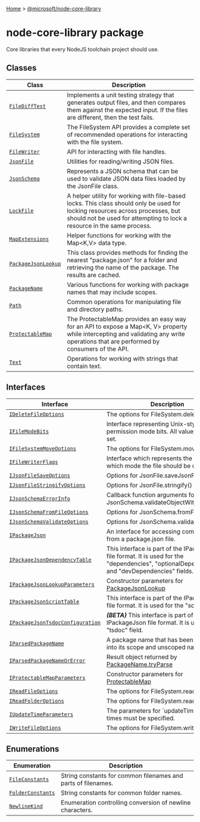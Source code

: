 [Home](./index) &gt; [@microsoft/node-core-library](./node-core-library.md)

# node-core-library package

Core libraries that every NodeJS toolchain project should use.

## Classes

|  Class | Description |
|  --- | --- |
|  [`FileDiffTest`](./node-core-library.filedifftest.md) | Implements a unit testing strategy that generates output files, and then compares them against the expected input. If the files are different, then the test fails. |
|  [`FileSystem`](./node-core-library.filesystem.md) | The FileSystem API provides a complete set of recommended operations for interacting with the file system. |
|  [`FileWriter`](./node-core-library.filewriter.md) | API for interacting with file handles. |
|  [`JsonFile`](./node-core-library.jsonfile.md) | Utilities for reading/writing JSON files. |
|  [`JsonSchema`](./node-core-library.jsonschema.md) | Represents a JSON schema that can be used to validate JSON data files loaded by the JsonFile class. |
|  [`LockFile`](./node-core-library.lockfile.md) | A helper utility for working with file-based locks. This class should only be used for locking resources across processes, but should not be used for attempting to lock a resource in the same process. |
|  [`MapExtensions`](./node-core-library.mapextensions.md) | Helper functions for working with the Map&lt;K,V&gt; data type. |
|  [`PackageJsonLookup`](./node-core-library.packagejsonlookup.md) | This class provides methods for finding the nearest "package.json" for a folder and retrieving the name of the package. The results are cached. |
|  [`PackageName`](./node-core-library.packagename.md) | Various functions for working with package names that may include scopes. |
|  [`Path`](./node-core-library.path.md) | Common operations for manipulating file and directory paths. |
|  [`ProtectableMap`](./node-core-library.protectablemap.md) | The ProtectableMap provides an easy way for an API to expose a Map&lt;K, V&gt; property while intercepting and validating any write operations that are performed by consumers of the API. |
|  [`Text`](./node-core-library.text.md) | Operations for working with strings that contain text. |

## Interfaces

|  Interface | Description |
|  --- | --- |
|  [`IDeleteFileOptions`](./node-core-library.ideletefileoptions.md) | The options for FileSystem.deleteFile() |
|  [`IFileModeBits`](./node-core-library.ifilemodebits.md) | Interface representing Unix-style file permission mode bits. All values should be set. |
|  [`IFileSystemMoveOptions`](./node-core-library.ifilesystemmoveoptions.md) | The options for FileSystem.move() |
|  [`IFileWriterFlags`](./node-core-library.ifilewriterflags.md) | Interface which represents the flags about which mode the file should be opened in. |
|  [`IJsonFileSaveOptions`](./node-core-library.ijsonfilesaveoptions.md) | Options for JsonFile.saveJsonFile() |
|  [`IJsonFileStringifyOptions`](./node-core-library.ijsonfilestringifyoptions.md) | Options for JsonFile.stringify() |
|  [`IJsonSchemaErrorInfo`](./node-core-library.ijsonschemaerrorinfo.md) | Callback function arguments for JsonSchema.validateObjectWithCallback(); |
|  [`IJsonSchemaFromFileOptions`](./node-core-library.ijsonschemafromfileoptions.md) | Options for JsonSchema.fromFile() |
|  [`IJsonSchemaValidateOptions`](./node-core-library.ijsonschemavalidateoptions.md) | Options for JsonSchema.validateObject() |
|  [`IPackageJson`](./node-core-library.ipackagejson.md) | An interface for accessing common fields from a package.json file. |
|  [`IPackageJsonDependencyTable`](./node-core-library.ipackagejsondependencytable.md) | This interface is part of the IPackageJson file format. It is used for the "dependencies", "optionalDependencies", and "devDependencies" fields. |
|  [`IPackageJsonLookupParameters`](./node-core-library.ipackagejsonlookupparameters.md) | Constructor parameters for [PackageJsonLookup](./node-core-library.packagejsonlookup.md) |
|  [`IPackageJsonScriptTable`](./node-core-library.ipackagejsonscripttable.md) | This interface is part of the IPackageJson file format. It is used for the "scripts" field. |
|  [`IPackageJsonTsdocConfiguration`](./node-core-library.ipackagejsontsdocconfiguration.md) | **_(BETA)_** This interface is part of the IPackageJson file format. It is used for the "tsdoc" field. |
|  [`IParsedPackageName`](./node-core-library.iparsedpackagename.md) | A package name that has been separated into its scope and unscoped name. |
|  [`IParsedPackageNameOrError`](./node-core-library.iparsedpackagenameorerror.md) | Result object returned by [PackageName.tryParse](./node-core-library.packagename.tryparse.md) |
|  [`IProtectableMapParameters`](./node-core-library.iprotectablemapparameters.md) | Constructor parameters for [ProtectableMap](./node-core-library.protectablemap.md) |
|  [`IReadFileOptions`](./node-core-library.ireadfileoptions.md) | The options for FileSystem.readFile() |
|  [`IReadFolderOptions`](./node-core-library.ireadfolderoptions.md) | The options for FileSystem.readFolder() |
|  [`IUpdateTimeParameters`](./node-core-library.iupdatetimeparameters.md) | The parameters for \`updateTimes()\`. Both times must be specified. |
|  [`IWriteFileOptions`](./node-core-library.iwritefileoptions.md) | The options for FileSystem.writeFile() |

## Enumerations

|  Enumeration | Description |
|  --- | --- |
|  [`FileConstants`](./node-core-library.fileconstants.md) | String constants for common filenames and parts of filenames. |
|  [`FolderConstants`](./node-core-library.folderconstants.md) | String constants for common folder names. |
|  [`NewlineKind`](./node-core-library.newlinekind.md) | Enumeration controlling conversion of newline characters. |

